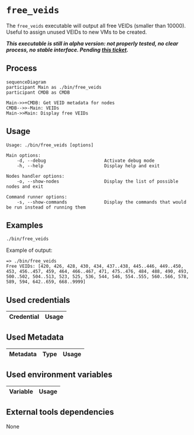 # `free_veids`

The `free_veids` executable will output all free VEIDs (smaller than 10000).
Useful to assign unused VEIDs to new VMs to be created.

***This executable is still in alpha version: not properly tested, no clear process, no stable interface. Pending [this ticket](https://github.com/sweet-delights/hybrid-platforms-conductor/issues/45).***

## Process

```mermaid
sequenceDiagram
participant Main as ./bin/free_veids
participant CMDB as CMDB

Main->>+CMDB: Get VEID metadata for nodes
CMDB-->>-Main: VEIDs
Main->>Main: Display free VEIDs
```

## Usage

```
Usage: ./bin/free_veids [options]

Main options:
    -d, --debug                      Activate debug mode
    -h, --help                       Display help and exit

Nodes handler options:
    -o, --show-nodes                 Display the list of possible nodes and exit

Command runner options:
    -s, --show-commands              Display the commands that would be run instead of running them
```

## Examples

```bash
./bin/free_veids
```

Example of output:
```
=> ./bin/free_veids
Free VEIDs: [420, 426, 428, 430, 434, 437..438, 445..446, 449..450, 453, 456..457, 459, 464, 466..467, 471, 475..476, 484, 488, 490, 493, 500..502, 504..513, 523, 525, 536, 544, 546, 554..555, 560..566, 578, 589, 594, 642..659, 668..9999]
```

## Used credentials

| Credential | Usage
| --- | --- |

## Used Metadata

| Metadata | Type | Usage
| --- | --- | --- |

## Used environment variables

| Variable | Usage
| --- | --- |

## External tools dependencies

None
